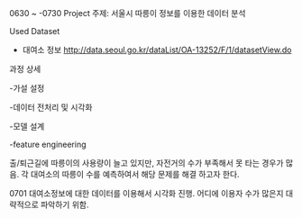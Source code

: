 0630 ~ -0730
Project 주제: 
서울시 따릉이 정보를 이용한 데이터 분석

Used Dataset
- 대여소 정보
http://data.seoul.go.kr/dataList/OA-13252/F/1/datasetView.do


과정 상세

-가설 설정

-데이터 전처리 및 시각화

-모델 설계

-feature engineering
 
 출/퇴근길에 따릉이의 사용량이 늘고 있지만, 자전거의 수가 부족해서 못 타는 경우가 많음. 
 각 대여소의 따릉이 수를 예측하여서 해당 문제를 해결 하고자 한다.

0701
대여소정보에 대한 데이터를 이용해서 시각화 진행. 어디에 이용자 수가 많은지 대략적으로 파악하기 위함.
